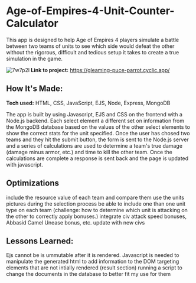 # Age-of-Empires-4-Unit-Counter-Calculator

This app is designed to help Age of Empires 4 players simulate a battle between two teams of units to see which side would defeat the other without the rigorous, difficult and tedious setup it takes to create a true simulation in the game.

![7w7p2l](https://github.com/tdjohnson7/Age-of-Empires-4-Unit-Counter-Calculator/assets/102444625/9b62ddc3-a7db-45de-826c-f6c79dcfdafa)
**Link to project:** https://gleaming-puce-parrot.cyclic.app/

## How It's Made:

**Tech used:** HTML, CSS, JavaScript, EJS, Node, Express, MongoDB

The app is built by using Javascript, EJS and CSS on the frontend with a Node.js backend. Each select element a different set on information from the MongoDB database based on the values of the other select elements to show the correct stats for the unit specified. Once the user has chosed two teams and they hit the submit button, the form is sent to the Node.js server and a series of calculations are used to determine a team's true damage (damage minus armor, etc.) and time to kill the other team. Once the calculations are complete a response is sent back and the page is updated with javascript. 

## Optimizations

include the resource value of each team and compare them
use the units pictures during the selection process
be able to include one than one unit type on each team (challenge: how to determine which unit is attacking on the other to correctly apply bonuses.)
integrate civ attack speed bonuses, Abbasid Camel Unease bonus, etc.
update with new civs

## Lessons Learned:

Ejs cannot be is ummutable after it is rendered. Javascript is needed to manipulate the generated html to add information to the DOM
targeting elements that are not intially rendered (result section)
running a script to change the documents in the database to better fit my use for them
